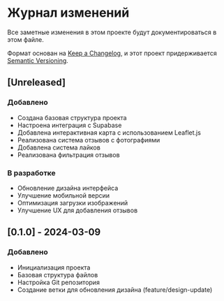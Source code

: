 # Журнал изменений

Все заметные изменения в этом проекте будут документироваться в этом файле.

Формат основан на [Keep a Changelog](https://keepachangelog.com/ru/1.0.0/),
и этот проект придерживается [Semantic Versioning](https://semver.org/lang/ru/).

## [Unreleased]

### Добавлено
- Создана базовая структура проекта
- Настроена интеграция с Supabase
- Добавлена интерактивная карта с использованием Leaflet.js
- Реализована система отзывов с фотографиями
- Добавлена система лайков
- Реализована фильтрация отзывов

### В разработке
- Обновление дизайна интерфейса
- Улучшение мобильной версии
- Оптимизация загрузки изображений
- Улучшение UX для добавления отзывов

## [0.1.0] - 2024-03-09
### Добавлено
- Инициализация проекта
- Базовая структура файлов
- Настройка Git репозитория
- Создание ветки для обновления дизайна (feature/design-update) 